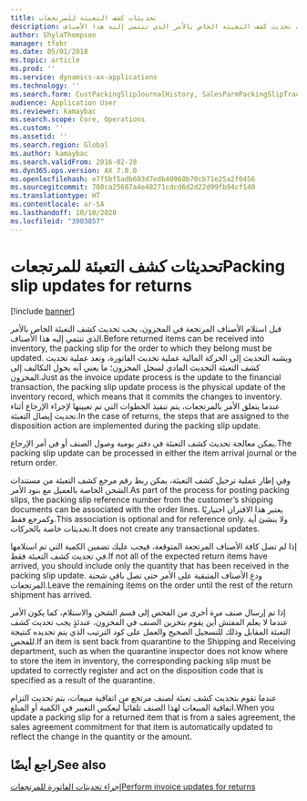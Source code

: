 ```yaml
---
title: تحديثات كشف التعبئة للمرتجعات
description: قبل استلام الأصناف المرتجعة في المخزون، يجب تحديث كشف التعبئة الخاص بالأمر الذي تنتمي إليه هذا الأصناف.
author: ShylaThompson
manager: tfehr
ms.date: 05/01/2018
ms.topic: article
ms.prod: ''
ms.service: dynamics-ax-applications
ms.technology: ''
ms.search.form: CustPackingSlipJournalHistory, SalesParmPackingSlipTrackingInformation
audience: Application User
ms.reviewer: kamaybac
ms.search.scope: Core, Operations
ms.custom: ''
ms.assetid: ''
ms.search.region: Global
ms.author: kamaybac
ms.search.validFrom: 2016-02-28
ms.dyn365.ops.version: AX 7.0.0
ms.openlocfilehash: e7f5bf5adb603d7edb40960b70cb71e25a2f0456
ms.sourcegitcommit: 708ca25687a4e48271cdcd6d2d22d99fb94cf140
ms.translationtype: HT
ms.contentlocale: ar-SA
ms.lasthandoff: 10/10/2020
ms.locfileid: "3983857"
---
```

# <a name="packing-slip-updates-for-returns"></a><span data-ttu-id="aa88b-103">تحديثات كشف التعبئة للمرتجعات</span><span class="sxs-lookup"><span data-stu-id="aa88b-103">Packing slip updates for returns</span></span>  

[!include [banner](../includes/banner.md)]


<span data-ttu-id="aa88b-104">قبل استلام الأصناف المرتجعة في المخزون، يجب تحديث كشف التعبئة الخاص بالأمر الذي تنتمي إليه هذا الأصناف.</span><span class="sxs-lookup"><span data-stu-id="aa88b-104">Before returned items can be received into inventory, the packing slip for the order to which they belong must be updated.</span></span> <span data-ttu-id="aa88b-105">ويشبه التحديث إلى الحركة المالية عملية تحديث الفاتورة، وتعد عملية تحديث كشف التعبئة التحديث المادي لسجل المخزون؛ ما يعني أنه يحول التكاليف إلى المخزون.</span><span class="sxs-lookup"><span data-stu-id="aa88b-105">Just as the invoice update process is the update to the financial transaction, the packing slip update process is the physical update of the inventory record, which means that it commits the changes to inventory.</span></span> <span data-ttu-id="aa88b-106">عندما يتعلق الأمر بالمرتجعات، يتم تنفيذ الخطوات التي تم تعيينها لإجراء الإرجاع أثناء تحديث إيصال التعبئة.</span><span class="sxs-lookup"><span data-stu-id="aa88b-106">In the case of returns, the steps that are assigned to the disposition action are implemented during the packing slip update.</span></span>

<span data-ttu-id="aa88b-107">يمكن معالجة تحديث كشف التعبئة في دفتر يومية وصول الصنف أو في أمر الإرجاع.</span><span class="sxs-lookup"><span data-stu-id="aa88b-107">The packing slip update can be processed in either the item arrival journal or the return order.</span></span>

<span data-ttu-id="aa88b-108">وفي إطار عملية ترحيل كشف التعبئة، يمكن ربط رقم مرجع كشف التعبئة من مستندات الشحن الخاصة بالعميل مع بنود الأمر.</span><span class="sxs-lookup"><span data-stu-id="aa88b-108">As part of the process for posting packing slips, the packing slip reference number from the customer’s shipping documents can be associated with the order lines.</span></span> <span data-ttu-id="aa88b-109">يعتبر هذا الاقتران اختياريًا وكمرجع فقط.</span><span class="sxs-lookup"><span data-stu-id="aa88b-109">This association is optional and for reference only.</span></span> <span data-ttu-id="aa88b-110">ولا ينشئ أية تحديثات خاصة بالحركات‬.</span><span class="sxs-lookup"><span data-stu-id="aa88b-110">It does not create any transactional updates.</span></span>

<span data-ttu-id="aa88b-111">إذا لم تصل كافة الأصناف المرتجعة المتوقعة، فيجب عليك تضمين الكمية التي تم استلامها في تحديث كشف التعبئة فقط.</span><span class="sxs-lookup"><span data-stu-id="aa88b-111">If not all of the expected return items have arrived, you should include only the quantity that has been received in the packing slip update.</span></span> <span data-ttu-id="aa88b-112">ودع الأصناف المتبقية على الأمر حتى تصل باقي شحنة المرتجعات.</span><span class="sxs-lookup"><span data-stu-id="aa88b-112">Leave the remaining items on the order until the rest of the return shipment has arrived.</span></span>

<span data-ttu-id="aa88b-113">إذا تم إرسال صنف مرة أخرى من الفحص إلى قسم الشحن والاستلام، كما يكون الأمر عندما لا يعلم المفتش أين يقوم بتخزين الصنف في المخزون، عندئذٍ يجب تحديث كشف التعبئة المقابل وذلك للتسجيل الصحيح والعمل على كود الترتيب الذي يتم تحديده كنتيجة للفحص.</span><span class="sxs-lookup"><span data-stu-id="aa88b-113">If an item is sent back from quarantine to the Shipping and Receiving department, such as when the quarantine inspector does not know where to store the item in inventory, the corresponding packing slip must be updated to correctly register and act on the disposition code that is specified as a result of the quarantine.</span></span>

<span data-ttu-id="aa88b-114">عندما تقوم بتحديث كشف تعبئة لصنف مرتجع من اتفاقية مبيعات، يتم تحديث التزام اتفاقية المبيعات لهذا الصنف تلقائياً ليعكس التغيير في الكمية أو المبلغ.</span><span class="sxs-lookup"><span data-stu-id="aa88b-114">When you update a packing slip for a returned item that is from a sales agreement, the sales agreement commitment for that item is automatically updated to reflect the change in the quantity or the amount.</span></span> 

## <a name="see-also"></a><span data-ttu-id="aa88b-115">راجع أيضًا</span><span class="sxs-lookup"><span data-stu-id="aa88b-115">See also</span></span>

[<span data-ttu-id="aa88b-116">إجراء تحديثات الفاتورة للمرتجعات</span><span class="sxs-lookup"><span data-stu-id="aa88b-116">Perform invoice updates for returns</span></span>](perform-invoice-updates-for-returns.md)

  


